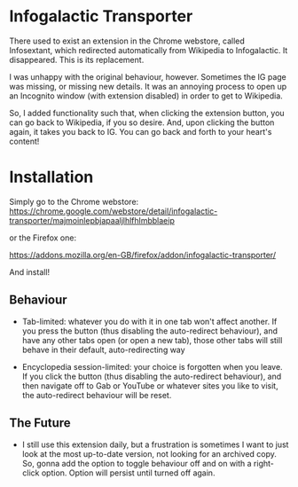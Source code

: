 
# Infogalactic Transporter

There used to exist an extension in the Chrome webstore, called Infosextant, which redirected automatically from Wikipedia to Infogalactic. It disappeared. This is its replacement.

I was unhappy with the original behaviour, however. Sometimes the IG page was missing, or missing new details. It was an annoying process to open up an Incognito window (with extension disabled) in order to get to Wikipedia. 

So, I added functionality such that, when clicking the extension button, you can go back to Wikipedia, if you so desire. And, upon clicking the button again, it takes you back to IG. You can go back and forth to your heart's content!

# Installation

Simply go to the Chrome webstore:
https://chrome.google.com/webstore/detail/infogalactic-transporter/majmoinlepbjapaaljlhlfhlmbblaeip

or the Firefox one:

https://addons.mozilla.org/en-GB/firefox/addon/infogalactic-transporter/

And install!

## Behaviour

- Tab-limited: whatever you do with it in one tab won't affect another. If you press the button (thus disabling the auto-redirect behaviour), and have any other tabs open (or open a new tab), those other tabs will still behave in their default, auto-redirecting way

- Encyclopedia session-limited: your choice is forgotten when you leave. If you click the button (thus disabling the auto-redirect behaviour), and then navigate off to Gab or YouTube or whatever sites you like to visit, the auto-redirect behaviour will be reset.

## The Future

- I still use this extension daily, but a frustration is sometimes I want to just look at the most up-to-date version, not looking for an archived copy. So, gonna add the option to toggle behaviour off and on with a right-click option. Option will persist until turned off again.
